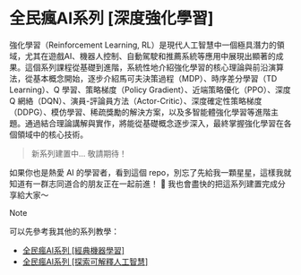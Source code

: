 # 全民瘋AI系列 [深度強化學習]
強化學習（Reinforcement Learning, RL）是現代人工智慧中一個極具潛力的領域，尤其在遊戲AI、機器人控制、自動駕駛和推薦系統等應用中展現出顯著的成果。這個系列課程從基礎到進階，系統性地介紹強化學習的核心理論與前沿演算法，從基本概念開始，逐步介紹馬可夫決策過程（MDP）、時序差分學習（TD Learning）、Q 學習、策略梯度（Policy Gradient）、近端策略優化（PPO）、深度 Q 網絡（DQN）、演員-評論員方法（Actor-Critic）、深度確定性策略梯度（DDPG）、模仿學習、稀疏獎勵的解決方案，以及多智能體強化學習等進階主題。通過結合理論講解與實作，將能從基礎概念逐步深入，最終掌握強化學習在各個領域中的核心技術。

> 新系列建置中... 敬請期待！

如果你也是熱愛 AI 的學習者，看到這個 repo，別忘了先給我一顆星星，這樣我就知道有一群志同道合的朋友正在一起前進！ 💫
我也會盡快的把這系列建置完成分享給大家～

> [!NOTE] 
> 可以先參考我其他的系列教學：
> - [全民瘋AI系列 [經典機器學習]](https://andy6804tw.github.io/crazyai-ml)
> - [全民瘋AI系列 [探索可解釋人工智慧]](https://andy6804tw.github.io/crazyai-xai)
